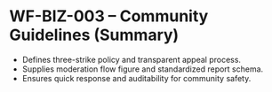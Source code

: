 # WF-BIZ-003 – Community Guidelines (Summary)
- Defines three-strike policy and transparent appeal process.
- Supplies moderation flow figure and standardized report schema.
- Ensures quick response and auditability for community safety.
